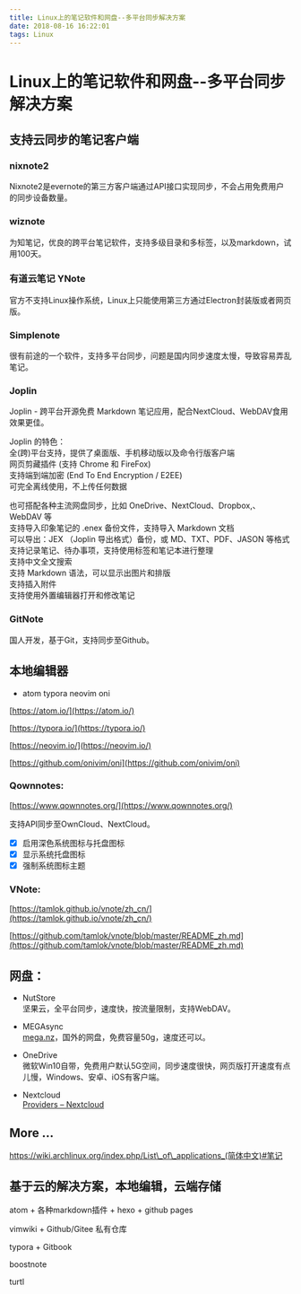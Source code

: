 ```yaml
---
title: Linux上的笔记软件和网盘--多平台同步解决方案
date: 2018-08-16 16:22:01
tags: Linux
---
```


# Linux上的笔记软件和网盘--多平台同步解决方案

## 支持云同步的笔记客户端

### nixnote2

Nixnote2是evernote的第三方客户端通过API接口实现同步，不会占用免费用户的同步设备数量。

### wiznote

为知笔记，优良的跨平台笔记软件，支持多级目录和多标签，以及markdown，试用100天。

### 有道云笔记 YNote

官方不支持Linux操作系统，Linux上只能使用第三方通过Electron封装版或者网页版。

### Simplenote

很有前途的一个软件，支持多平台同步，问题是国内同步速度太慢，导致容易弄乱笔记。

### Joplin

Joplin - 跨平台开源免费 Markdown 笔记应用，配合NextCloud、WebDAV食用效果更佳。

Joplin 的特色：  
全(跨)平台支持，提供了桌面版、手机移动版以及命令行版客户端  
网页剪藏插件 (支持 Chrome 和 FireFox)  
支持端到端加密 (End To End Encryption / E2EE)  
可完全离线使用，不上传任何数据  

<!-- more -->  

也可搭配各种主流网盘同步，比如 OneDrive、NextCloud、Dropbox,、WebDAV 等  
支持导入印象笔记的 .enex 备份文件，支持导入 Markdown 文档  
可以导出：JEX （Joplin 导出格式）备份，或 MD、TXT、PDF、JASON 等格式  
支持记录笔记、待办事项，支持使用标签和笔记本进行整理  
支持中文全文搜索  
支持 Markdown 语法，可以显示出图片和排版  
支持插入附件  
支持使用外置编辑器打开和修改笔记

### GitNote

国人开发，基于Git，支持同步至Github。

## 本地编辑器

- atom typora neovim oni

[https://atom.io/](https://atom.io/)

[https://typora.io/](https://typora.io/)

[https://neovim.io/](https://neovim.io/)

[https://github.com/onivim/oni](https://github.com/onivim/oni)

### Qownnotes:

[https://www.qownnotes.org/](https://www.qownnotes.org/)

支持API同步至OwnCloud、NextCloud。

- [x] 启用深色系统图标与托盘图标
- [x] 显示系统托盘图标
- [x] 强制系统图标主题

### VNote:

[https://tamlok.github.io/vnote/zh_cn/](https://tamlok.github.io/vnote/zh_cn/)

[https://github.com/tamlok/vnote/blob/master/README_zh.md](https://github.com/tamlok/vnote/blob/master/README_zh.md)

## 网盘：

- NutStore  
    坚果云，全平台同步，速度快，按流量限制，支持WebDAV。

- MEGAsync  
    [mega.nz](http://mega.nz)，国外的网盘，免费容量50g，速度还可以。

- OneDrive  
    微软Win10自带，免费用户默认5G空间，同步速度很快，网页版打开速度有点儿慢，Windows、安卓、iOS有客户端。

- Nextcloud  
    [Providers – Nextcloud](https://nextcloud.com/providers/)


## More ...

https://wiki.archlinux.org/index.php/List\_of\_applications_(简体中文)#笔记

## 基于云的解决方案，本地编辑，云端存储

atom + 各种markdown插件 + hexo + github pages

vimwiki + Github/Gitee 私有仓库

typora + Gitbook

boostnote

turtl
